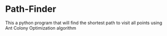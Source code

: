 # Path-Finder
This a python program that will find the shortest path to visit all points using Ant Colony Optimization algorithm
